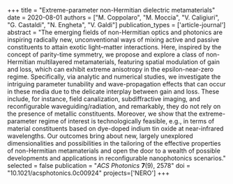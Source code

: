 +++
title = "Extreme-parameter non-Hermitian dielectric metamaterials"
date = 2020-08-01
authors = ["M. Coppolaro", "M. Moccia", "V. Caligiuri", "G. Castaldi", "N. Engheta", "V. Galdi"]
publication_types = ['article-journal']
abstract = "The emerging fields of non-Hermitian optics and photonics are inspiring radically new, unconventional ways of mixing active and passive constituents to attain exotic light–matter interactions. Here, inspired by the concept of parity-time symmetry, we propose and explore a class of non-Hermitian multilayered metamaterials, featuring spatial modulation of gain and loss, which can exhibit extreme anisotropy in the epsilon-near-zero regime. Specifically, via analytic and numerical studies, we investigate the intriguing parameter tunability and wave-propagation effects that can occur in these media due to the delicate interplay between gain and loss. These include, for instance, field canalization, subdiffractive imaging, and reconfigurable waveguiding/radiation, and remarkably, they do not rely on the presence of metallic constituents. Moreover, we show that the extreme-parameter regime of interest is technologically feasible, e.g., in terms of material constituents based on dye-doped indium tin oxide at near-infrared wavelengths. Our outcomes bring about new, largely unexplored dimensionalities and possibilities in the tailoring of the effective properties of non-Hermitian metamaterials and open the door to a wealth of possible developments and applications in reconfigurable nanophotonics scenarios."
selected = false
publication = "*ACS Photonics* **7**(9), 2578"
doi = "10.1021/acsphotonics.0c00924"
projects=['NERO']
+++
